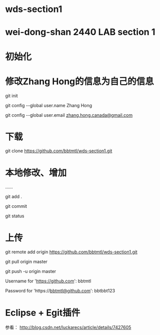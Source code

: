 # wds-section1
# wei-dong-shan 2440 LAB section 1

# 初始化
# 修改Zhang Hong的信息为自己的信息
git init

git config --global user.name Zhang Hong

git config --global user.email zhang.hong.canada@gmail.com

# 下载
git clone https://github.com/bbtmtl/wds-section1.git

# 本地修改、增加
......

git add .

git commit

git status

# 上传
git remote add origin https://github.com/bbtmtl/wds-section1.git

git pull origin  master

git push -u origin master

  Username for 'https://github.com': bbtmtl

  Password for 'https://bbtmtl@github.com': bbtbbt123

# Eclipse + Egit插件
参看： http://blog.csdn.net/luckarecs/article/details/7427605
